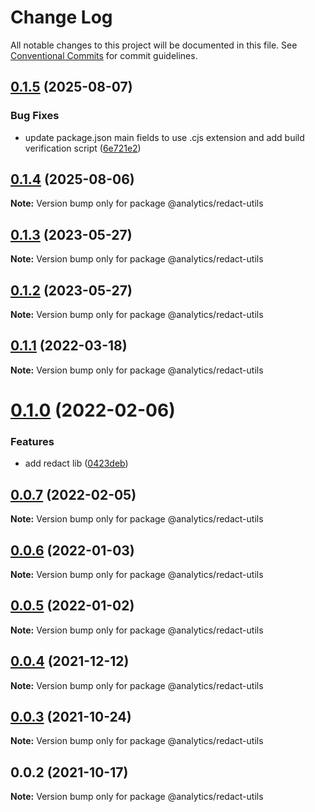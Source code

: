 # Change Log

All notable changes to this project will be documented in this file.
See [Conventional Commits](https://conventionalcommits.org) for commit guidelines.

## [0.1.5](https://github.com/DavidWells/analytics/compare/@analytics/redact-utils@0.1.4...@analytics/redact-utils@0.1.5) (2025-08-07)


### Bug Fixes

* update package.json main fields to use .cjs extension and add build verification script ([6e721e2](https://github.com/DavidWells/analytics/commit/6e721e2d06bc7b551d5fcbb97d83280815fd6bed))





## [0.1.4](https://github.com/DavidWells/analytics/compare/@analytics/redact-utils@0.1.3...@analytics/redact-utils@0.1.4) (2025-08-06)

**Note:** Version bump only for package @analytics/redact-utils





## [0.1.3](https://github.com/DavidWells/analytics/tree/master/packages/analytics-util-redact/compare/@analytics/redact-utils@0.1.2...@analytics/redact-utils@0.1.3) (2023-05-27)

**Note:** Version bump only for package @analytics/redact-utils





## [0.1.2](https://github.com/DavidWells/analytics/tree/master/packages/analytics-util-redact/compare/@analytics/redact-utils@0.1.1...@analytics/redact-utils@0.1.2) (2023-05-27)

**Note:** Version bump only for package @analytics/redact-utils





## [0.1.1](https://github.com/DavidWells/analytics/tree/master/packages/analytics-util-redact/compare/@analytics/redact-utils@0.1.0...@analytics/redact-utils@0.1.1) (2022-03-18)

**Note:** Version bump only for package @analytics/redact-utils





# [0.1.0](https://github.com/DavidWells/analytics/tree/master/packages/analytics-util-redact/compare/@analytics/redact-utils@0.0.7...@analytics/redact-utils@0.1.0) (2022-02-06)


### Features

* add redact lib ([0423deb](https://github.com/DavidWells/analytics/tree/master/packages/analytics-util-redact/commit/0423deb2ededd60851efa1a47f20bd583012a1b6))





## [0.0.7](https://github.com/DavidWells/analytics/tree/master/packages/analytics-util-redact/compare/@analytics/redact-utils@0.0.6...@analytics/redact-utils@0.0.7) (2022-02-05)

**Note:** Version bump only for package @analytics/redact-utils





## [0.0.6](https://github.com/DavidWells/analytics/tree/master/packages/analytics-util-redact/compare/@analytics/redact-utils@0.0.5...@analytics/redact-utils@0.0.6) (2022-01-03)

**Note:** Version bump only for package @analytics/redact-utils





## [0.0.5](https://github.com/DavidWells/analytics/tree/master/packages/analytics-util-redact/compare/@analytics/redact-utils@0.0.4...@analytics/redact-utils@0.0.5) (2022-01-02)

**Note:** Version bump only for package @analytics/redact-utils





## [0.0.4](https://github.com/DavidWells/analytics/tree/master/packages/analytics-util-redact/compare/@analytics/redact-utils@0.0.3...@analytics/redact-utils@0.0.4) (2021-12-12)

**Note:** Version bump only for package @analytics/redact-utils





## [0.0.3](https://github.com/DavidWells/analytics/tree/master/packages/analytics-util-redact/compare/@analytics/redact-utils@0.0.2...@analytics/redact-utils@0.0.3) (2021-10-24)

**Note:** Version bump only for package @analytics/redact-utils





## 0.0.2 (2021-10-17)

**Note:** Version bump only for package @analytics/redact-utils
